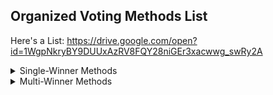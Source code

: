 ## Organized Voting Methods List

Here's a List: https://drive.google.com/open?id=1WgpNkryBY9DUUxAzRV8FQY28niGEr3xacwwg_swRy2A


<details>
<summary>Single-Winner Methods</summary> 
	<li> <summary>Single Choice</summary> </li>
	<li> <summary>Ranked Choice</summary> </li> 
	<li> <summary>Cardinal</summary> </li>
	<li> <summary>Hybrid</summary> </li> 
	<li> <summary>Candidates Trade</summary> </li>
</details>
</details>

<details> <summary>Multi-Winner Methods</summary> </details>
